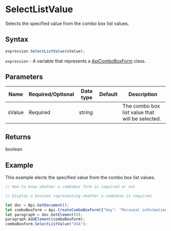 # SelectListValue

Selects the specified value from the combo box list values.

## Syntax

```javascript
expression.SelectListValue(sValue);
```

`expression` - A variable that represents a [ApiComboBoxForm](../ApiComboBoxForm.md) class.

## Parameters

| **Name** | **Required/Optional** | **Data type** | **Default** | **Description** |
| ------------- | ------------- | ------------- | ------------- | ------------- |
| sValue | Required | string |  | The combo box list value that will be selected. |

## Returns

boolean

## Example

This example elects the specified value from the combo box list values.

```javascript editor-pdf
// How to know whether a combobox form is required or not.

// Display a boolean representing whether a combobox is required.

let doc = Api.GetDocument();
let comboBoxForm = Api.CreateComboBoxForm({"key": "Personal information", "tip": "Choose your country", "required": true, "placeholder": "Country", "editable": false, "autoFit": false, "items": ["Latvia", "USA", "UK"]});
let paragraph = doc.GetElement(0);
paragraph.AddElement(comboBoxForm);
comboBoxForm.SelectListValue("USA");
```
